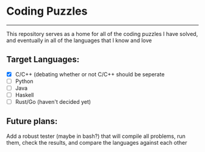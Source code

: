 # Coding Puzzles
---
This repository serves as a home for all of the coding puzzles I have solved, and eventually in all of the languages that I know and love

## Target Languages:
- [x] C/C++ (debating whether or not C/C++ should be seperate
- [ ] Python
- [ ] Java
- [ ] Haskell
- [ ] Rust/Go (haven't decided yet)

## Future plans:
Add a robust tester (maybe in bash?) that will compile all problems, run them, check the results, and compare the languages against each other

